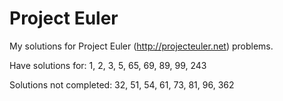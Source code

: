 # Project Euler #

My solutions for Project Euler (http://projecteuler.net) problems.

Have solutions for: 1, 2, 3, 5, 65, 69, 89, 99, 243

Solutions not completed: 32, 51, 54, 61, 73, 81, 96, 362 
